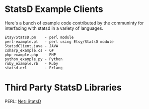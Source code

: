 StatsD Example Clients
======================

Here's a bunch of example code contributed by the communinty for interfacing with statsd in a variety of languages.

    Etsy/StatsD.pm    - perl module
    perl-example.pl   - perl using Etsy/StatsD module
    StatsdClient.java - JAVA
    csharp_example.cs - C#
    php-example.php   - PHP
    python_example.py - Python
    ruby_example.rb   - Ruby
    statsd.erl        - Erlang

Third Party StatsD Libraries
============================

   PERL: [Net::StatsD](https://github.com/cosimo/perl5-net-statsd/)


